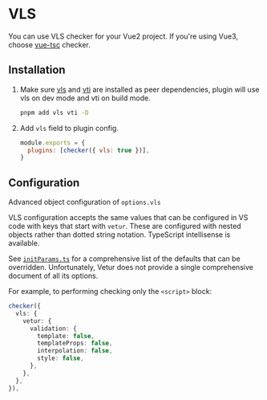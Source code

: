 # VLS

You can use VLS checker for your Vue2 project. If you're using Vue3, choose [vue-tsc](/checkers/vue-tsc) checker.

## Installation

1. Make sure [vls](https://www.npmjs.com/package/vls) and [vti](https://www.npmjs.com/package/vti) are installed as peer dependencies, plugin will use vls on dev mode and vti on build mode.

   ```bash
   pnpm add vls vti -D
   ```

2. Add `vls` field to plugin config.

   ```js
   module.exports = {
     plugins: [checker({ vls: true })],
   }
   ```

## Configuration

Advanced object configuration of `options.vls`

VLS configuration accepts the same values that can be configured in VS code with keys that start with `vetur`.
These are configured with nested objects rather than dotted string notation. TypeScript intellisense is available.

See [`initParams.ts`](https://github.com/fi3ework/vite-plugin-checker/blob/8fc5d7f4a908a4c80d1cb978e0acf1d4e5700e6a/packages/vite-plugin-checker/src/checkers/vls/initParams.ts#L33) for a comprehensive list of the defaults that can be overridden. Unfortunately, Vetur does not provide a single comprehensive document of all its options.

For example, to performing checking only the `<script>` block:

```ts
checker({
  vls: {
    vetur: {
      validation: {
        template: false,
        templateProps: false,
        interpolation: false,
        style: false,
      },
    },
  },
}),
```
